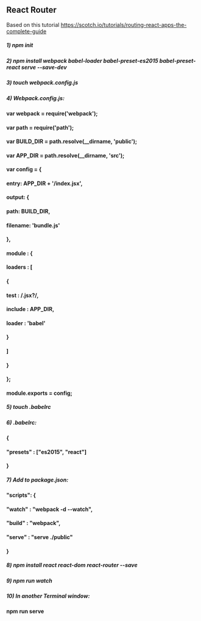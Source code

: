 ## React Router 
Based on this tutorial https://scotch.io/tutorials/routing-react-apps-the-complete-guide
##### 1) npm init
##### 2) npm install webpack babel-loader babel-preset-es2015 babel-preset-react serve --save-dev
##### 3) touch webpack.config.js
##### 4) Webpack.config.js:
#### var webpack = require('webpack');
#### var path = require('path');

#### var BUILD_DIR = path.resolve(__dirname, 'public');
#### var APP_DIR = path.resolve(__dirname, 'src');

#### var config = {
#### entry: APP_DIR + '/index.jsx',
#### output: {
#### path: BUILD_DIR,
#### filename: 'bundle.js'
#### },
#### module : {
#### loaders : [
#### {
#### test : /\.jsx?/,
#### include : APP_DIR,
#### loader : 'babel'
#### }
#### ]
#### }
#### };
#### module.exports = config;

##### 5) touch .babelrc

##### 6) .babelrc:
#### {
  #### "presets" : ["es2015", "react"]
#### }
##### 7) Add to package.json:
#### "scripts": {
   #### "watch" : "webpack -d --watch",
   #### "build" : "webpack",
   #### "serve" : "serve ./public"
 #### }
 ##### 8) npm install react react-dom react-router --save
 ##### 9) npm run watch
 ##### 10) In another Terminal window: 
 #### npm run serve

